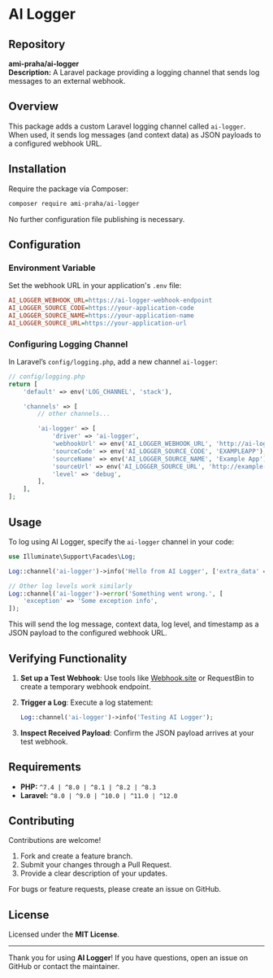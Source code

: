 # AI Logger

## Repository
**ami-praha/ai-logger**  
**Description:** A Laravel package providing a logging channel that sends log messages to an external webhook.

## Overview
This package adds a custom Laravel logging channel called `ai-logger`. When used, it sends log messages (and context data) as JSON payloads to a configured webhook URL.

## Installation
Require the package via Composer:

```sh
composer require ami-praha/ai-logger
```

No further configuration file publishing is necessary.

## Configuration
### Environment Variable
Set the webhook URL in your application's `.env` file:

```ini
AI_LOGGER_WEBHOOK_URL=https://ai-logger-webhook-endpoint
AI_LOGGER_SOURCE_CODE=https://your-application-code
AI_LOGGER_SOURCE_NAME=https://your-application-name
AI_LOGGER_SOURCE_URL=https://your-application-url
```

### Configuring Logging Channel
In Laravel’s `config/logging.php`, add a new channel `ai-logger`:

```php
// config/logging.php
return [
    'default' => env('LOG_CHANNEL', 'stack'),

    'channels' => [
        // other channels...

        'ai-logger' => [
            'driver' => 'ai-logger',
            'webhookUrl' => env('AI_LOGGER_WEBHOOK_URL', 'http://ai-logger.test/api/receive'),
            'sourceCode' => env('AI_LOGGER_SOURCE_CODE', 'EXAMPLEAPP'),
            'sourceName' => env('AI_LOGGER_SOURCE_NAME', 'Example App'),
            'sourceUrl' => env('AI_LOGGER_SOURCE_URL', 'http://example-app.test'),
            'level' => 'debug',
        ],
    ],
];
```

## Usage
To log using AI Logger, specify the `ai-logger` channel in your code:

```php
use Illuminate\Support\Facades\Log;

Log::channel('ai-logger')->info('Hello from AI Logger', ['extra_data' => 'test']);

// Other log levels work similarly
Log::channel('ai-logger')->error('Something went wrong.', [
    'exception' => 'Some exception info',
]);
```

This will send the log message, context data, log level, and timestamp as a JSON payload to the configured webhook URL.

## Verifying Functionality
1. **Set up a Test Webhook**: Use tools like [Webhook.site](https://webhook.site) or RequestBin to create a temporary webhook endpoint.
2. **Trigger a Log**: Execute a log statement:
   
   ```php
   Log::channel('ai-logger')->info('Testing AI Logger');
   ```

3. **Inspect Received Payload**: Confirm the JSON payload arrives at your test webhook.

## Requirements
- **PHP:** `^7.4 | ^8.0 | ^8.1 | ^8.2 | ^8.3`
- **Laravel:** `^8.0 | ^9.0 | ^10.0 | ^11.0 | ^12.0`

## Contributing
Contributions are welcome!

1. Fork and create a feature branch.
2. Submit your changes through a Pull Request.
3. Provide a clear description of your updates.

For bugs or feature requests, please create an issue on GitHub.

## License
Licensed under the **MIT License**.

---
Thank you for using **AI Logger**! If you have questions, open an issue on GitHub or contact the maintainer.